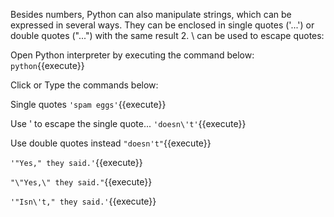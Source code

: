 
Besides numbers, Python can also manipulate strings, which can be expressed in several ways. 
They can be enclosed in single quotes ('...') or double quotes ("...") with the same result 2. \ can be used to escape quotes:

Open Python interpreter by executing the command below:
`python`{{execute}} 

Click or Type the commands below:

Single quotes
`'spam eggs'`{{execute}} 

Use \' to escape the single quote...
`'doesn\'t'`{{execute}} 

Use double quotes instead
`"doesn't"`{{execute}} 

`'"Yes," they said.'`{{execute}} 

`"\"Yes,\" they said."`{{execute}} 

`'"Isn\'t," they said.'`{{execute}} 



